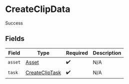 # CreateClipData

Success


## Fields

| Field                                                       | Type                                                        | Required                                                    | Description                                                 |
| ----------------------------------------------------------- | ----------------------------------------------------------- | ----------------------------------------------------------- | ----------------------------------------------------------- |
| `asset`                                                     | [Asset](../../models/components/Asset.md)                   | :heavy_check_mark:                                          | N/A                                                         |
| `task`                                                      | [CreateClipTask](../../models/operations/CreateClipTask.md) | :heavy_check_mark:                                          | N/A                                                         |